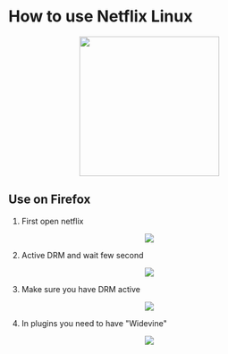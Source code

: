 # How to use Netflix Linux

<p align="center">
  <img src="http://www.hisense.es/blog/wp-content/uploads/2017/10/Netflix-octubre-2017.jpg" width="250">
</p>

## Use on Firefox
1. First open netflix
<p align="center">
  <img src="https://image.ibb.co/gA0gRb/activar_drm.png">
</p>

2. Active DRM and wait few second
<p align="center">
  <img src="https://image.ibb.co/gA0gRb/activar_drm.png">
</p>

3. Make sure you have DRM active
<p align="center">
  <img src="https://image.ibb.co/dNxpCG/drm_prefer.png">
</p>


4. In plugins you need to have "Widevine"
<p align="center">
  <img src="https://image.ibb.co/f9B5mb/plugin.png">
</p>
